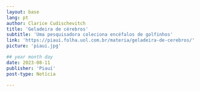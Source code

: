 ```yaml
---
layout: base
lang: pt
author: Clarice Cudischevitch
title: 'Geladeira de cérebros' 
subtitle: 'Uma pesquisadora coleciona encéfalos de golfinhos'
link: 'https://piaui.folha.uol.com.br/materia/geladeira-de-cerebros/'
picture: 'piaui.jpg'

## year month day
date: 2023-08-11
publisher: 'Piauí'
post-type: Notícia

---
```

